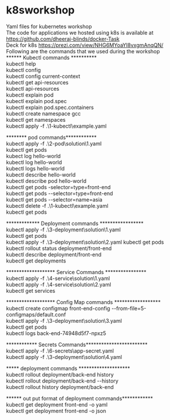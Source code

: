 # k8sworkshop

Yaml files for kubernetes workshop  
The code for applications we hosted using k8s is available at https://github.com/dheeraj-blinds/docker-Task  
Deck for k8s https://prezi.com/view/NHG6MYoaYI8vxgmAnqQN/  
Following are the commands that we used during the workshop   
****** Kubectl commands **********       
 kubectl help  
 kubectl config  
 kubectl config current-context  
 kubectl get api-resources  
 kubectl api-resources  
 kubectl explain pod  
 kubectl explain pod.spec  
 kubectl explain pod.spec.containers  
 kubectl create namespace gcc  
 kubectl get namespaces  
 kubectl apply -f .\1-kubectl\example.yaml  
 
 ******** pod commands************  
 kubectl apply -f .\2-pod\solution\1.yaml    
 kubectl get pods  
 kubect log hello-world  
 kubectl log hello-world  
 kubectl logs hello-world  
 kubectl describe hello-world  
 kubectl describe pod hello-world  
 kubectl get pods -selector=type=front-end  
 kubectl get pods --selector=type=front-end  
 kubectl get pods --selector=name=asia   
 kubectl delete -f .\1-kubectl\example.yaml    
 kubectl get pods  
 
 ************* Deployment commands *****************  
 kubectl apply -f .\3-deployment\solution\1.yaml  
 kubectl get pods  
 kubectl apply -f .\3-deployment\solution\2.yaml
 kubectl get pods  
 kubectl rollout status deployment/front-end  
 kubectl describe deployment/front-end  
 kubectl get deployments  
 
 ******************* Service Commands ****************  
 kubectl apply -f .\4-service\solution\1.yaml  
 kubectl apply -f .\4-service\solution\2.yaml  
 kubectl get services  
 
 ******************* Config Map commands ******************   
 kubectl create configmap front-end-config --from-file=5-configmaps/default.conf  
 kubectl apply -f .\3-deployment\solution\3.yaml  
 kubectl get pods  
 kubectl logs back-end-74948d5f7-npxz5  
 
 ************ Secrets Commands************************  
 kubectl apply -f .\6-secrets\app-secret.yaml  
 kubectl apply -f .\3-deployment\solution\4.yaml  
 
 ***** deployment commands ********************  
 kubectl rollout deployment/back-end history  
 kubectl rollout deployment/back-end --history  
 kubectl rollout history deployment/back-end  
 
 ****** out put format of deployment commands************  
 kubectl get deployment front-end -o yaml  
 kubectl get deployment front-end -o json   

